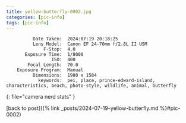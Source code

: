 ```yaml
---
title: yellow-butterfly-0002.jpg
categories: [pic-info]
tags: [pic-info]
---
```


```text
          Date Taken:  2024:07:19 20:18:25
          Lens Model:  Canon EF 24-70mm f/2.8L II USM
              F-Stop:  4.0
       Exposure Time:  1/8000
                 ISO:  400
        Focal Length:  70.0
    Exposure Program:  Manual
          Dimensions:  1980 x 1584
            keywords:  pei, place, prince-edward-island, characteristics, beach, photo-style, wildlife, animal, butterfly
```
{: file="camera nerd stats" }

[back to post]({% link _posts/2024-07-19-yellow-butterfly.md %}#pic-0002)